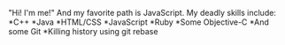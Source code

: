 "Hi! I'm me!" 
And my favorite path is JavaScript. 
My deadly skills include:
*C++
*Java
*HTML/CSS
*JavaScript
*Ruby
*Some Objective-C
*And some Git
*Killing history using git rebase
